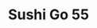 ---
layout: place
title: "Sushi Go 55"
permalink: /california/los-angeles/sushi-go-55.html
stateAbbr: CA
stateName: California
cityName: Los Angeles
seo:
  name: "Sushi Go 55"
  type: Restaurant
  links: null
description: "Sushi Go 55 serves delicious sushi in Los Angeles, California. Try fresh Japanese dishes for a great dining experience. "
place_id: ChIJyy_0pjnGwoAR9O-lN9DuOJc
photos:
  - name: >-
      places/ChIJyy_0pjnGwoAR9O-lN9DuOJc/photos/AeeoHcLbYaWq6pFJZPhZTdJdwcztIF8bBJPqadbIt1nwZftbwh1poU-rq6vuKDJpkrAfCaApxbQUyCF0Nj4K4wrpQEuGoYGqmAUAwvXP_YKCIh4T5EUOi_XwmxyMtU42TK8sQCccEAZ4h_dAo_HWX-pOMV7vbrHzFQ51eSgT2N5yGZsGom0Hylo2SD5f1oN3OurSSjSq_nV1PJnOkvmHXqeWdkyKeagwRLxpelbmCLICDOL3j1of827Yo1Y5kI98XOaLB5DUyQp53EtbEJB4ldivbmKqoPH3dNlLHY6SQPdROz1dEg
    widthPx: 1499
    heightPx: 1000
    authorAttributions:
      - displayName: Sushi Go 55
        uri: https://maps.google.com/maps/contrib/109415128095376431813
        photoUri: >-
          https://lh3.googleusercontent.com/a-/ALV-UjXUb8W1wWCsqzxqVt00G8uonrHfDOkj3R5POYiJX1veYyJqi98=s100-p-k-no-mo
    flagContentUri: >-
      https://www.google.com/local/imagery/report/?cb_client=maps_api_places.places_api&image_key=!1e10!2sAF1QipPiHinkTTfnC3NbTlmKMZJjF1Xmn0iXEUeGBryL&hl=en-US
    googleMapsUri: >-
      https://www.google.com/maps/place//data=!3m4!1e2!3m2!1sAF1QipPiHinkTTfnC3NbTlmKMZJjF1Xmn0iXEUeGBryL!2e10!4m2!3m1!1s0x80c2c639a6f42fcb:0x9738eed037a5eff4
  - name: >-
      places/ChIJyy_0pjnGwoAR9O-lN9DuOJc/photos/AeeoHcKv5AmWE9aRHkMZCpovd_LC3Jrf_YqPGMwwecSK6jhARnKtp_ryLURyG8XIoGpgsyf2_W3GpMlV6CgibW0Nv96aGyTpR6tbuAIqJXblakNrNw_SnegcsQ8GZX8IjkjiuWYzDDJS4puFT2A_AydkEd2LmrM6HcxjCXy6W8sWrNPtK9rjMNe5TGx6VDzFDLcU79KUTcgFTiqGqzeTlVqaPXXC16JCLSo0xYUpJe2870Ku9nWK8mIWbAcnLxY-IYDBh5fBTynbe31ajt74iyg3GREIjaZsTP_rAzVw9WZ6MwXJKw
    widthPx: 1499
    heightPx: 1000
    authorAttributions:
      - displayName: Sushi Go 55
        uri: https://maps.google.com/maps/contrib/109415128095376431813
        photoUri: >-
          https://lh3.googleusercontent.com/a-/ALV-UjXUb8W1wWCsqzxqVt00G8uonrHfDOkj3R5POYiJX1veYyJqi98=s100-p-k-no-mo
    flagContentUri: >-
      https://www.google.com/local/imagery/report/?cb_client=maps_api_places.places_api&image_key=!1e10!2sAF1QipMVwIH46vZjA4J1enqcdpUjv_eS7J5-iBXcMNrU&hl=en-US
    googleMapsUri: >-
      https://www.google.com/maps/place//data=!3m4!1e2!3m2!1sAF1QipMVwIH46vZjA4J1enqcdpUjv_eS7J5-iBXcMNrU!2e10!4m2!3m1!1s0x80c2c639a6f42fcb:0x9738eed037a5eff4
  - name: >-
      places/ChIJyy_0pjnGwoAR9O-lN9DuOJc/photos/AeeoHcIWeKuNbxyPvdwbGXm7H3qAFFv-LmXov_RJFAZt4CkeSoEYAZqxDerl07RNdCBR0Yik8274EI6oDdmYpneNgcuIZgjnjT5Flohx2EkoKoIjE80y3UKu_NO-AEtIxs5jSzKtaDaXVlHqf9snt-Jwdp_iSSkfOSpSqMERnT6ka_kSel4k9R30SCWQ25AgRywLr0DxqHF4nfPIwTogscDL18O7rDArrTadtdpF5bZYR6laxCreHwVfcM8DLo7EIUrE34TZTk2FLemghhnHDWHHUcvV7uEfvCXUzEuUh9PrpbWc0XnPT9B971zcZ_eKTK3amtjGMaEFSI5aiZFfY4y5hbDndKzbO-5Lwd213U_nDEKVNjJOSqadH7_CrX3UOXYYGPNAv8ZdRmXn7StVy_FdoVnQIf3aOiMm-EYdXjPbuNyUnH_I
    widthPx: 4032
    heightPx: 3024
    authorAttributions:
      - displayName: Austin M
        uri: https://maps.google.com/maps/contrib/109198446957076044714
        photoUri: >-
          https://lh3.googleusercontent.com/a-/ALV-UjUj6AC8RBXCGYGRKa0IQx2OTCktOfv21CV1B-DKPIiysPPIlHo=s100-p-k-no-mo
    flagContentUri: >-
      https://www.google.com/local/imagery/report/?cb_client=maps_api_places.places_api&image_key=!1e10!2sCIHM0ogKEICAgIDDgqys7AE&hl=en-US
    googleMapsUri: >-
      https://www.google.com/maps/place//data=!3m4!1e2!3m2!1sCIHM0ogKEICAgIDDgqys7AE!2e10!4m2!3m1!1s0x80c2c639a6f42fcb:0x9738eed037a5eff4
  - name: >-
      places/ChIJyy_0pjnGwoAR9O-lN9DuOJc/photos/AeeoHcJETUjPQAdosvpwTBCakmL_wwdNG7yeMpzWslPN-1WOOUXAuDMN_Ocpt72TePKmRC9lfZ6lWRRaA8aL95-XxEa5ClRAMJbKpr7vFKkT-5ZAhsfUUqOB3IdfB7hYk9z4iypLRk0-KkVuJpE_7CLUabp1fA3rYx_Pw8gRGe8zCzETq94Cd537z4xCxnf9bDEUV3oJtMF_iJfyG5Yezmu5U_QQt3fdmMqllni28l7tCDVJUQmwejt7B5yCbfBJEuCJ-4rD4WETAzKnCSn0J-2GXgUSzbV9Wl4ljGHnDOTkO6pzmmpMTNmZl8gFX3qUs84AVP0uXfYdsbgait1TDfurvvE_YnvdERrxkeg6t8whsmoGeKMPaD8GmHdYSiaGYmEm_7hywoH9otspBsCy9t6OqyQw66uTZiUqB_J2K8Q
    widthPx: 3024
    heightPx: 4032
    authorAttributions:
      - displayName: Lili G
        uri: https://maps.google.com/maps/contrib/100305424771096948412
        photoUri: >-
          https://lh3.googleusercontent.com/a-/ALV-UjWFuTLnSYbgDS0vYi9kfBAHof8rbgkaTl_FWQw_UjgEdr1PmA0r=s100-p-k-no-mo
    flagContentUri: >-
      https://www.google.com/local/imagery/report/?cb_client=maps_api_places.places_api&image_key=!1e10!2sCIHM0ogKEICAgIDrqJ1e&hl=en-US
    googleMapsUri: >-
      https://www.google.com/maps/place//data=!3m4!1e2!3m2!1sCIHM0ogKEICAgIDrqJ1e!2e10!4m2!3m1!1s0x80c2c639a6f42fcb:0x9738eed037a5eff4
  - name: >-
      places/ChIJyy_0pjnGwoAR9O-lN9DuOJc/photos/AeeoHcLx9BN9AjGHRr35XQ5UKrNT7TSHNxZ_IeRbA4eEgNwZNL2THyJOtKwRKahfh4aUzIW_s6I-XBF1K-LxkBBIfclV0Fj5DhBEhPFWZiWvtyih2jYUJO_dxz9UZ2GDHeKH8fEydMNaxUebGi1q_bYtLtOX3OzlYgMbumqiOqeT7lKQUJ2B4Y6QwARXYXfQfRCdo1AfgYx7NIqtRtD8EbtgLxE2NCEso0d1ZFzrP6TppFpfFOjex4HEjR7-qk8BBNjzxoSJtksV2jwEw8WofizrJK02j8ACWwgSEPcR-OKVVGyMMq-KiH6k5Om4vpSEBStWg9ZyqXYatimtx2ssUFZHsQcCoa4-74PLy9jZOl5-Cnm8DYjxr6atrR0Y_FpyObe2wrFGR9fIq4tBd6uxvBt5yaDFC6sXsQlUrD5NZfTLU_E
    widthPx: 3024
    heightPx: 4032
    authorAttributions:
      - displayName: Tiffany Choy
        uri: https://maps.google.com/maps/contrib/101412018093582026045
        photoUri: >-
          https://lh3.googleusercontent.com/a-/ALV-UjXTfZuVVHYNC1uAKvtl6UJcSE_gKZAqzcqMZ-TMT4qEa1cliIyO=s100-p-k-no-mo
    flagContentUri: >-
      https://www.google.com/local/imagery/report/?cb_client=maps_api_places.places_api&image_key=!1e10!2sCIHM0ogKEICAgMCgwYrZKQ&hl=en-US
    googleMapsUri: >-
      https://www.google.com/maps/place//data=!3m4!1e2!3m2!1sCIHM0ogKEICAgMCgwYrZKQ!2e10!4m2!3m1!1s0x80c2c639a6f42fcb:0x9738eed037a5eff4
  - name: >-
      places/ChIJyy_0pjnGwoAR9O-lN9DuOJc/photos/AeeoHcKoBfpP-zUm5kCgCtVntRDzHxPQir7PwKSbilLNpL_egbKsttm-uNBUHC5_-ZjmvjBcC_zzDxznUOlUI0NoIbqISJER0NNDvVCqQyd4O5YPcM1ds4NAcLkV-ePld6ZeVEeH_JfaWE4NYf5lrFrakXn4Te02H94Js-_-WondiSvqJI_8weBGil1IcqZyN5jTSH5gNxw-S2ZhEfaYszLO67TBo14EdtmECtdCuSsRWblmRi7asqlzMW0xTLu_LIlzK332qCjFehHRWd31F_kCBaoOyCNbib0vbXhxI3P8iM1lAxjxknlssQwpkuuQDqXBG6IJ0CyVfIIq-YugKvKiCo4mTRyqFo8UUJVujfk8Pkcwtwlqc0kUDTc2ZZbpD6fqrojafcvuOs3QGmzEL4DvZ8nrXd0_66evnNIkHT6SV-_DgpMr
    widthPx: 4680
    heightPx: 3510
    authorAttributions:
      - displayName: Tiffany Choy
        uri: https://maps.google.com/maps/contrib/101412018093582026045
        photoUri: >-
          https://lh3.googleusercontent.com/a-/ALV-UjXTfZuVVHYNC1uAKvtl6UJcSE_gKZAqzcqMZ-TMT4qEa1cliIyO=s100-p-k-no-mo
    flagContentUri: >-
      https://www.google.com/local/imagery/report/?cb_client=maps_api_places.places_api&image_key=!1e10!2sCIHM0ogKEICAgMCgwYrZyQE&hl=en-US
    googleMapsUri: >-
      https://www.google.com/maps/place//data=!3m4!1e2!3m2!1sCIHM0ogKEICAgMCgwYrZyQE!2e10!4m2!3m1!1s0x80c2c639a6f42fcb:0x9738eed037a5eff4
  - name: >-
      places/ChIJyy_0pjnGwoAR9O-lN9DuOJc/photos/AeeoHcKH_GiQ8P2fAhBrkRxJ96Deu7dEmYuexPS5zubsbMPQvMcjW5S9bew5sJBO6ib22NVajUkGvJpfQnJaG-v8zBD82nO6FWdzg4UKoAJuscQWXXB5DSrWMGeM81NasWnIX7_TUzvsMKDT6Fzn-hO9mg0m8b1BvqHj5FFbr9x3WQ5XHT61kfWtzOu2sz3B9IkQCyikDKvAVDmtGc_-xnZlDNCjBkvvIMDQeP2Sk_UaoZ0H0gDvN4ZiK_TSDs4kP6DR_s6yHoZyEDY6cHuMc4bw8IZaXug5Lkx64Nh6lZ-TBHCZxa54E3GAZ4P87_upGaML-HknxRQs3tNr-GocHBMVcSJaPHlEyJo-VjzekNXWC8NIwMz7XRq6WEq8Mn4q9zSH_cA8KHvvNRtCcryH15-O4HXpy4shiZpBSFetEuHwxD55rA
    widthPx: 3024
    heightPx: 4032
    authorAttributions:
      - displayName: Tiffany Choy
        uri: https://maps.google.com/maps/contrib/101412018093582026045
        photoUri: >-
          https://lh3.googleusercontent.com/a-/ALV-UjXTfZuVVHYNC1uAKvtl6UJcSE_gKZAqzcqMZ-TMT4qEa1cliIyO=s100-p-k-no-mo
    flagContentUri: >-
      https://www.google.com/local/imagery/report/?cb_client=maps_api_places.places_api&image_key=!1e10!2sCIHM0ogKEICAgMCgwYrZaQ&hl=en-US
    googleMapsUri: >-
      https://www.google.com/maps/place//data=!3m4!1e2!3m2!1sCIHM0ogKEICAgMCgwYrZaQ!2e10!4m2!3m1!1s0x80c2c639a6f42fcb:0x9738eed037a5eff4
  - name: >-
      places/ChIJyy_0pjnGwoAR9O-lN9DuOJc/photos/AeeoHcLBf_4aeqttqX8fcGGpkM3qqPRB0NLxA00un0Z4IhukWfEvaS88Z96QI-MbB31rcCyjibq2u_Y4cNhexD6uPo7YpGCuC9VXuRMzse7sMnK7VCpDFw4jY37xudjkZ_DWQg9dD67gi9ARmgnwnPZHYISlQ6h0MciSi6s9WSG0DNilx3qTi7ajS-qen8wBkUzUH-OS2ndq50gN7bcL5xkpXtMRoAfO9xPmM3oDZyqNw0v1tTg6cWbzlVhjZ4xNdV3fj9keWRBWyCXj6hne4cltdM-IgpGQEL6RvQ4WtfPg0o1aLuWdk_sWX2unNfeSUIZtqmrKSEhz_jA_6b7QscMSMF_CRekXwl07bul_q0G2iF2-4dG0Mltkk0hssqiVTZ5PbhL9IbU92B0cFrwTwgH-apHAFX7ydAObzDVyd3Saf4A
    widthPx: 4080
    heightPx: 3072
    authorAttributions:
      - displayName: Abhijeet P
        uri: https://maps.google.com/maps/contrib/104571051316713309755
        photoUri: >-
          https://lh3.googleusercontent.com/a-/ALV-UjXmVPTd-WbDAJuLWXRM3qrbizUd6BMvYYfOFytk5QlEr7qtOcH9=s100-p-k-no-mo
    flagContentUri: >-
      https://www.google.com/local/imagery/report/?cb_client=maps_api_places.places_api&image_key=!1e10!2sCIHM0ogKEICAgICx4ueTCA&hl=en-US
    googleMapsUri: >-
      https://www.google.com/maps/place//data=!3m4!1e2!3m2!1sCIHM0ogKEICAgICx4ueTCA!2e10!4m2!3m1!1s0x80c2c639a6f42fcb:0x9738eed037a5eff4
  - name: >-
      places/ChIJyy_0pjnGwoAR9O-lN9DuOJc/photos/AeeoHcL69fCqScNa7zMV5kkoOZBabVb3l2Av1pM_ax-p1HJUCVfDRLLT31l-ntnaZW_FJqSxyw1SjJdsqFRjU_rQSz-iUXz9m5TaELLagFYvD5pdH3cBg7mpdM41H8M7z7bgqeTQJGpXve3oVpRcPCLdZUH_lxkBWeSNzUIVbF1C2Wlx_Ciww-bm4ongPPwXH2y-WS2eHrkuKf7-YM6SvSgQXK18i4xZXcKUyBVT51Q5TVUrVEjF9HO0MS032FPkzNPG_CUOBFT557WI8oP5O9pNSZkXvMDKqzpYfRIOG6IRR3l-kxnA1ePI7pTQqoEKMMQjxuIXB9A2PNKfz_Ws0d3hZH6XYvIfNla4zPSfOF4hRrneCNLqgrs64d39hLAoBy9wlnkfr4kD9M2_Rqd9Eyqd6kGvGhdil3I4RbEIrT8a8nHxG1k
    widthPx: 3023
    heightPx: 3375
    authorAttributions:
      - displayName: Eunice
        uri: https://maps.google.com/maps/contrib/102230873716476875399
        photoUri: >-
          https://lh3.googleusercontent.com/a-/ALV-UjUOUm9JggCp6vyPGMo5XOILzLmJQHjw2k5fMXDnwwE8bjC1vpT3=s100-p-k-no-mo
    flagContentUri: >-
      https://www.google.com/local/imagery/report/?cb_client=maps_api_places.places_api&image_key=!1e10!2sCIHM0ogKEICAgICumfHLwAE&hl=en-US
    googleMapsUri: >-
      https://www.google.com/maps/place//data=!3m4!1e2!3m2!1sCIHM0ogKEICAgICumfHLwAE!2e10!4m2!3m1!1s0x80c2c639a6f42fcb:0x9738eed037a5eff4
  - name: >-
      places/ChIJyy_0pjnGwoAR9O-lN9DuOJc/photos/AeeoHcKX5IYc7Lve7W4fwQ-KeMqxEtngP8bsJlGJZ8CYr-XIiRZZxUFchiVBJRNpWlhV9dxBN20NJp2cRXWgs3TJFJbmQS19Gsy2DSRTNOhDWxsP7NE7weZYb5y6ZhXLOpIZAXfsxWx3eElnn67UCZcGT_Mknx4K_GHE0S3bUampO-H3dH6HhNdeByEXH60PUWsRIASugerHD2tqZnJj_QJQRiXD1djN3Zz4pAoU90F-SsEYPpW56cThi96W_NGYJTJ3EA05nldhbBujNSl-PFRkStoKJ1jFOGQw8niNJakpaYbbzGwlEtMtwt9k6014fUz7EwcQ_xH8AAJQ-jHjJy_HjA-TTrTBj6IPoorlamBONK3iOuJZnVqFdzHejhIRa7BB7LN6fda5F4Miy1ZwRQ8A6iUjVH8i7mE1bwwO-MdhsLIzbRsn
    widthPx: 4421
    heightPx: 3509
    authorAttributions:
      - displayName: LA Natsu
        uri: https://maps.google.com/maps/contrib/115816848472009403618
        photoUri: >-
          https://lh3.googleusercontent.com/a-/ALV-UjUEAzm4YnHCrKxKUOQqLYghte_vEOsM1NjQorFNDsNCiG_vMSZm=s100-p-k-no-mo
    flagContentUri: >-
      https://www.google.com/local/imagery/report/?cb_client=maps_api_places.places_api&image_key=!1e10!2sCIHM0ogKEICAgMCg0u_MoQE&hl=en-US
    googleMapsUri: >-
      https://www.google.com/maps/place//data=!3m4!1e2!3m2!1sCIHM0ogKEICAgMCg0u_MoQE!2e10!4m2!3m1!1s0x80c2c639a6f42fcb:0x9738eed037a5eff4
address: '333 Alameda St #317, Los Angeles, CA 90013, USA'
street: '333 Alameda St #317'
city: Los Angeles
state: CA
zip: '90013'
country: USA
neighborhood: Downtown Los Angeles
latitude: '34.045274'
longitude: '-118.238468'
accessibility_options:
  wheelchairAccessibleParking: true
  wheelchairAccessibleEntrance: true
  wheelchairAccessibleRestroom: true
  wheelchairAccessibleSeating: true
business_status: OPERATIONAL
name: Sushi Go 55
google_maps_links:
  directionsUri: >-
    https://www.google.com/maps/dir//''/data=!4m7!4m6!1m1!4e2!1m2!1m1!1s0x80c2c639a6f42fcb:0x9738eed037a5eff4!3e0
  placeUri: https://maps.google.com/?cid=10896721876477145076
  writeAReviewUri: >-
    https://www.google.com/maps/place//data=!4m3!3m2!1s0x80c2c639a6f42fcb:0x9738eed037a5eff4!12e1
  reviewsUri: >-
    https://www.google.com/maps/place//data=!4m4!3m3!1s0x80c2c639a6f42fcb:0x9738eed037a5eff4!9m1!1b1
  photosUri: >-
    https://www.google.com/maps/place//data=!4m3!3m2!1s0x80c2c639a6f42fcb:0x9738eed037a5eff4!10e5
primary_type: Sushi Restaurant
opening_hours:
  regular:
    - 'Monday: 11:15 AM – 2:15 PM, 5:30 – 10:00 PM'
    - 'Tuesday: 11:15 AM – 2:15 PM, 5:30 – 10:00 PM'
    - 'Wednesday: 11:15 AM – 2:15 PM, 5:30 – 10:00 PM'
    - 'Thursday: 11:15 AM – 2:15 PM, 5:30 – 10:00 PM'
    - 'Friday: 11:15 AM – 2:15 PM, 5:30 – 10:00 PM'
    - 'Saturday: 11:30 AM – 2:30 PM, 5:00 – 10:00 PM'
    - 'Sunday: 11:30 AM – 2:30 PM, 5:00 – 10:00 PM'
  current:
    - 'Monday: 11:15 AM – 2:15 PM, 5:30 – 10:00 PM'
    - 'Tuesday: 11:15 AM – 2:15 PM, 5:30 – 10:00 PM'
    - 'Wednesday: 11:15 AM – 2:15 PM, 5:30 – 10:00 PM'
    - 'Thursday: 11:15 AM – 2:15 PM, 5:30 – 10:00 PM'
    - 'Friday: 11:15 AM – 2:15 PM, 5:30 – 10:00 PM'
    - 'Saturday: 11:30 AM – 2:30 PM, 5:00 – 10:00 PM'
    - 'Sunday: 11:30 AM – 2:30 PM, 5:00 – 10:00 PM'
secondary_opening_hours:
  regular:
    weekdayDescriptions: null
    type: null
  current:
    weekdayDescriptions: null
    type: null
phone: (213) 687-0777
price_level: PRICE_LEVEL_MODERATE
price_range: $30 &ndash; $50
rating: '4.4'
rating_count: 0
website: null
reviews: null
parking_options: null
payment_options: null
allow_dogs: null
curbside_pickup: null
delivery: null
dine_in: null
good_for_children: null
good_for_groups: null
good_for_sports: null
live_music: null
menu_for_children: null
outdoor_seating: null
reservable: null
restroom: null
serves_beer: null
serves_breakfast: null
serves_brunch: null
serves_cocktails: null
serves_coffee: null
serves_dinner: null
serves_dessert: null
serves_lunch: null
serves_vegetarian_food: null
serves_wine: null
takeout: null
update_category: essentials
summary: null

---